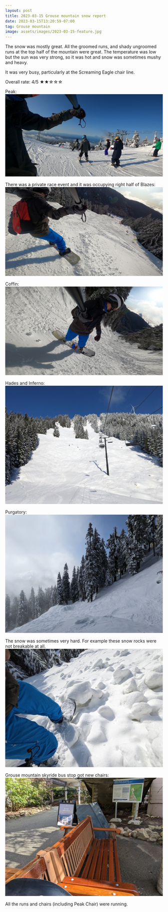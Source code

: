 ```yaml
---
layout: post
title: 2023-03-15 Grouse mountain snow report
date: 2023-03-15T13:20:59-07:00
tag: Grouse mountain
image: assets/images/2023-03-15-feature.jpg
---
```

The snow was mostly great. All the groomed runs, and shady ungroomed runs at the top half of the mountain were great. The temperature was low but the sun was very strong, so it was hot and snow was sometimes mushy and heavy.

It was very busy, particularly at the Screaming Eagle chair line.

Overall rate: 4/5 ★★☆☆☆

Peak:
![](/assets/images/2023-03-15-feature.jpg)


There was a private race event and it was occupying right half of Blazes:
![](/assets/images/2023-03-15-vlcsnap-2023-03-15-13h10m44s747.jpg)

Coffin:
![](/assets/images/2023-03-15-vlcsnap-2023-03-15-13h12m29s270.jpg)

Hades and Inferno:
![](/assets/images/2023-03-15-hades-inferno.jpg)

Purgatory:
![](/assets/images/2023-03-15-purgatory.jpg)

The snow was sometimes very hard. For example these snow rocks were not breakable at all.
![](/assets/images/2023-03-15-rocky-hard-snow.jpg)

Grouse mountain skyride bus stop got new chairs:
![](/assets/images/2023-03-15-new-chairs-at-bus-stop.jpg)

All the runs and chairs (including Peak Chair) were running.
